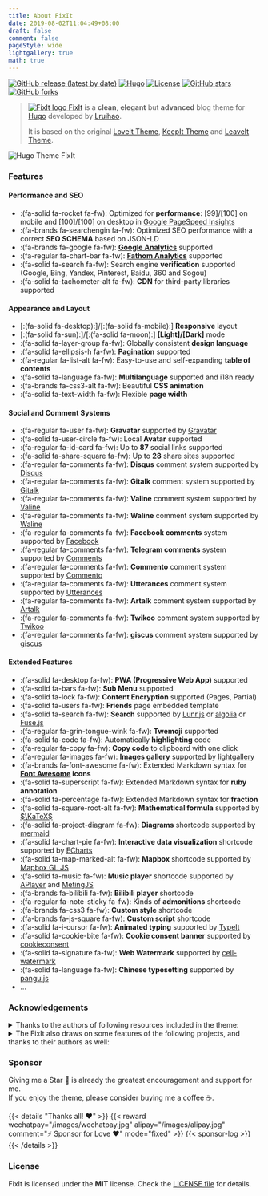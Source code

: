 ```yaml
---
title: About FixIt
date: 2019-08-02T11:04:49+08:00
draft: false
comment: false
pageStyle: wide
lightgallery: true
math: true
---
```


[![GitHub release (latest by date)](https://img.shields.io/github/v/release/hugo-fixit/FixIt?style=flat)](https://github.com/hugo-fixit/FixIt/releases)
[![Hugo](https://img.shields.io/badge/Hugo-%5E0.109.0-ff4088?style=flat&logo=hugo)](https://gohugo.io/)
[![License](https://img.shields.io/github/license/hugo-fixit/FixIt?style=flat)](https://github.com/hugo-fixit/FixIt/blob/master/LICENSE)
[![GitHub stars](https://img.shields.io/github/stars/hugo-fixit/FixIt?style=social)](https://github.com/hugo-fixit/FixIt)
[![GitHub forks](https://img.shields.io/github/forks/hugo-fixit/FixIt?style=social)](https://github.com/hugo-fixit/FixIt/fork)

> [<img loading="lazy" class="fixit-icon" src="/fixit.min.svg" alt="FixIt logo" /> FixIt](https://github.com/hugo-fixit/FixIt) is a **clean**, **elegant** but **advanced** blog theme for [Hugo](https://gohugo.io/) developed by [Lruihao](https://github.com/Lruihao 'Follow me on GitHub').
>
> It is based on the original [LoveIt Theme](https://github.com/dillonzq/LoveIt), [KeepIt Theme](https://github.com/Fastbyte01/KeepIt) and [LeaveIt Theme](https://github.com/liuzc/LeaveIt).

![Hugo Theme FixIt](/images/Apple-Devices-Preview.jpg "A Clean, Elegant but Advanced Hugo Theme")

### Features

#### Performance and SEO

* :(fa-solid fa-rocket fa-fw): Optimized for **performance**: [99]/[100] on mobile and [100]/[100] on desktop in [Google PageSpeed Insights](https://developers.google.com/speed/pagespeed/insights)
* :(fa-brands fa-searchengin fa-fw): Optimized SEO performance with a correct **SEO SCHEMA** based on JSON-LD
* :(fa-brands fa-google fa-fw): **[Google Analytics](https://analytics.google.com/analytics)** supported
* :(fa-regular fa-chart-bar fa-fw): **[Fathom Analytics](https://usefathom.com/)** supported
* :(fa-solid fa-search fa-fw): Search engine **verification** supported (Google, Bing, Yandex, Pinterest, Baidu, 360 and Sogou)
* :(fa-solid fa-tachometer-alt fa-fw): **CDN** for third-party libraries supported

#### Appearance and Layout

* [:(fa-solid fa-desktop):]/[:(fa-solid fa-mobile):] **Responsive** layout
* [:(fa-solid fa-sun):]/[:(fa-solid fa-moon):] **[Light]/[Dark]** mode
* :(fa-solid fa-layer-group fa-fw): Globally consistent **design language**
* :(fa-solid fa-ellipsis-h fa-fw): **Pagination** supported
* :(fa-regular fa-list-alt fa-fw): Easy-to-use and self-expanding **table of contents**
* :(fa-solid fa-language fa-fw): **Multilanguage** supported and i18n ready
* :(fa-brands fa-css3-alt fa-fw): Beautiful **CSS animation**
* :(fa-solid fa-text-width fa-fw): Flexible **page width**

#### Social and Comment Systems

* :(fa-regular fa-user fa-fw): **Gravatar** supported by [Gravatar](https://gravatar.com)
* :(fa-solid fa-user-circle fa-fw): Local **Avatar** supported
* :(fa-regular fa-id-card fa-fw): Up to **87** social links supported
* :(fa-solid fa-share-square fa-fw): Up to **28** share sites supported
* :(fa-regular fa-comments fa-fw): **Disqus** comment system supported by [Disqus](https://disqus.com)
* :(fa-regular fa-comments fa-fw): **Gitalk** comment system supported by [Gitalk](https://github.com/gitalk/gitalk)
* :(fa-regular fa-comments fa-fw): **Valine** comment system supported by [Valine](https://valine.js.org/)
* :(fa-regular fa-comments fa-fw): **Waline** comment system supported by [Waline](https://waline.js.org/)
* :(fa-regular fa-comments fa-fw): **Facebook comments** system supported by [Facebook](https://developers.facebook.com/docs/plugins/comments/)
* :(fa-regular fa-comments fa-fw): **Telegram comments** system supported by [Comments](https://comments.app/)
* :(fa-regular fa-comments fa-fw): **Commento** comment system supported by [Commento](https://commento.io/)
* :(fa-regular fa-comments fa-fw): **Utterances** comment system supported by [Utterances](https://utteranc.es/)
* :(fa-regular fa-comments fa-fw): **Artalk** comment system supported by [Artalk](https://artalk.js.org/)
* :(fa-regular fa-comments fa-fw): **Twikoo** comment system supported by [Twikoo](https://twikoo.js.org/)
* :(fa-regular fa-comments fa-fw): **giscus** comment system supported by [giscus](https://giscus.app/)

#### Extended Features

* :(fa-solid fa-desktop fa-fw): **PWA (Progressive Web App)** supported
* :(fa-solid fa-bars fa-fw): **Sub Menu** supported
* :(fa-solid fa-lock fa-fw): **Content Encryption** supported (Pages, Partial)
* :(fa-solid fa-users fa-fw): **Friends** page embedded template
* :(fa-solid fa-search fa-fw): **Search** supported by [Lunr.js](https://lunrjs.com/) or [algolia](https://www.algolia.com/) or [Fuse.js](https://fusejs.io/)
* :(fa-regular fa-grin-tongue-wink fa-fw): **Twemoji** supported
* :(fa-solid fa-code fa-fw): Automatically **highlighting** code
* :(fa-regular fa-copy fa-fw): **Copy code** to clipboard with one click
* :(fa-regular fa-images fa-fw): **Images gallery** supported by [lightgallery](https://github.com/sachinchoolur/lightgallery)
* :(fa-brands fa-font-awesome fa-fw): Extended Markdown syntax for **[Font Awesome](https://fontawesome.com/) icons**
* :(fa-solid fa-superscript fa-fw): Extended Markdown syntax for **ruby annotation**
* :(fa-solid fa-percentage fa-fw): Extended Markdown syntax for **fraction**
* :(fa-solid fa-square-root-alt fa-fw): **Mathematical formula** supported by [$\KaTeX$](https://katex.org/)
* :(fa-solid fa-project-diagram fa-fw): **Diagrams** shortcode supported by [mermaid](https://github.com/knsv/mermaid)
* :(fa-solid fa-chart-pie fa-fw): **Interactive data visualization** shortcode supported by [ECharts](https://echarts.apache.org/)
* :(fa-solid fa-map-marked-alt fa-fw): **Mapbox** shortcode supported by [Mapbox GL JS](https://docs.mapbox.com/mapbox-gl-js)
* :(fa-solid fa-music fa-fw): **Music player** shortcode supported by [APlayer](https://github.com/MoePlayer/APlayer) and [MetingJS](https://github.com/metowolf/MetingJS)
* :(fa-brands fa-bilibili fa-fw): **Bilibili player** shortcode
* :(fa-regular fa-note-sticky fa-fw): Kinds of **admonitions** shortcode
* :(fa-brands fa-css3 fa-fw): **Custom style** shortcode
* :(fa-brands fa-js-square fa-fw): **Custom script** shortcode
* :(fa-solid fa-i-cursor fa-fw): **Animated typing** supported by [TypeIt](https://typeitjs.com/)
* :(fa-solid fa-cookie-bite fa-fw): **Cookie consent banner** supported by [cookieconsent](https://github.com/osano/cookieconsent)
* :(fa-solid fa-signature fa-fw): **Web Watermark** supported by [cell-watermark](https://github.com/Lruihao/watermark)
* :(fa-solid fa-language fa-fw): **Chinese typesetting** supported by [pangu.js](https://github.com/vinta/pangu.js)
* ...

### Acknowledgements

<details>
<summary>Thanks to the authors of following resources included in the theme:</summary>

* [normalize.css](https://github.com/necolas/normalize.css)
* [Font Awesome](https://fontawesome.com/)
* [Simple Icons](https://github.com/simple-icons/simple-icons)
* [Animate.css](https://daneden.github.io/animate.css/)
* [autocomplete-js](https://github.com/algolia/autocomplete)
* [Lunr.js](https://lunrjs.com/)
* [algoliasearch](https://github.com/algolia/algoliasearch-client-javascript)
* [Fuse.js](https://fusejs.io/)
* [object-fit-images](https://github.com/fregante/object-fit-images)
* [Twemoji](https://github.com/twitter/twemoji)
* [emoji-data](https://github.com/iamcal/emoji-data)
* [lightgallery](https://github.com/sachinchoolur/lightgallery)
* [Sharer.js](https://github.com/ellisonleao/sharer.js)
* [TypeIt](https://typeitjs.com/)
* [$\KaTeX$](https://katex.org/)
* [mermaid](https://github.com/mermaid-js/mermaid)
* [ECharts](https://echarts.apache.org/)
* [Mapbox GL JS](https://docs.mapbox.com/mapbox-gl-js)
* [APlayer](https://github.com/MoePlayer/APlayer)
* [MetingJS](https://github.com/metowolf/MetingJS)
* [Gitalk](https://github.com/gitalk/gitalk)
* [Valine](https://valine.js.org/)
* [cookieconsent](https://github.com/osano/cookieconsent)
* [cell-watermark](https://github.com/Lruihao/watermark)
* [不蒜子](http://busuanzi.ibruce.info/)
* [pangu.js](https://github.com/vinta/pangu.js)
* [Artalk](https://artalk.js.org/)
* [Waline](https://waline.js.org/)
* [Twikoo](https://twikoo.js.org/)
* [github-corners](https://github.com/tholman/github-corners)
* [giscus](https://giscus.app/)
* [crypto-js](https://github.com/brix/crypto-js)
* [vConsole](https://github.com/Tencent/vConsole)
* [eruda](https://github.com/liriliri/eruda)
* [pace](https://github.com/CodeByZach/pace)

</details>

<details>
<summary>The FixIt also draws on some features of the following projects, and thanks to their authors as well:</summary>

* [DoIt](https://github.com/HEIGE-PCloud/DoIt)
* [NexT](https://github.com/next-theme/hexo-theme-next)

</details>

### Sponsor

Giving me a Star 🌟 is already the greatest encouragement and support for me.\
If you enjoy the theme, please consider buying me a coffee ☕️.

{{< details "Thanks all! ❤️" >}}
{{< reward wechatpay="/images/wechatpay.jpg" alipay="/images/alipay.jpg" comment="⚡️ Sponsor for Love ❤️" mode="fixed" >}}
{{< sponsor-log >}}
{{< /details >}}

### License

FixIt is licensed under the **MIT** license. Check the [LICENSE file](https://github.com/hugo-fixit/FixIt/blob/master/LICENSE) for details.
